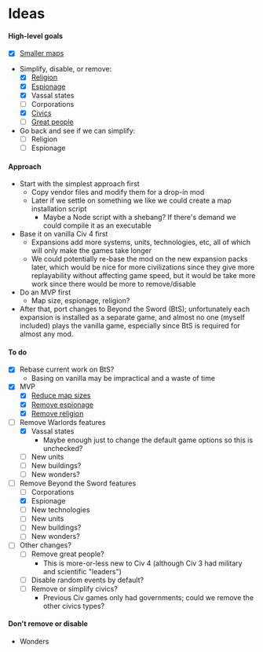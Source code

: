 # Ideas

#### High-level goals

- [x] [Smaller maps](map-sizes.md)
- Simplify, disable, or remove:
  - [x] [Religion](religion.md)
  - [x] [Espionage](espionage.md)
  - [x] Vassal states
  - [ ] Corporations
  - [x] [Civics](civics.md)
  - [ ] [Great people](great-people.md)
- Go back and see if we can simplify:
  - [ ] Religion
  - [ ] Espionage

#### Approach

- Start with the simplest approach first
  - Copy vendor files and modify them for a drop-in mod
  - Later if we settle on something we like we could create a map installation script
    - Maybe a Node script with a shebang? If there's demand we could compile it as an executable
- Base it on vanilla Civ 4 first
  - Expansions add more systems, units, technologies, etc, all of which will only make the games take longer
  - We could potentially re-base the mod on the new expansion packs later, which would be nice for more civilizations since they give more replayability without affecting game speed, but it would be take more work since there would be more to remove/disable
- Do an MVP first
  - Map size, espionage, religion?
- After that, port changes to Beyond the Sword (BtS); unfortunately each expansion is installed as a separate game, and almost no one (myself included) plays the vanilla game, especially since BtS is required for almost any mod.

#### To do

- [x] Rebase current work on BtS?
  - Basing on vanilla may be impractical and a waste of time
- [x] MVP
  - [x] [Reduce map sizes](map-sizes.md)
  - [x] [Remove espionage](espionage.md)
  - [x] [Remove religion](religion.md)
- [ ] Remove Warlords features
  - [x] Vassal states
    - Maybe enough just to change the default game options so this is unchecked?
  - [ ] New units
  - [ ] New buildings?
  - [ ] New wonders?
- [ ] Remove Beyond the Sword features
  - [ ] Corporations
  - [x] Espionage
  - [ ] New technologies
  - [ ] New units
  - [ ] New buildings?
  - [ ] New wonders?
- [ ] Other changes?
  - [ ] Remove great people?
    - This is more-or-less new to Civ 4 (although Civ 3 had military and scientific "leaders")
  - [ ] Disable random events by default?
  - [ ] Remove or simplify civics?
    - Previous Civ games only had governments; could we remove the other civics types?

#### Don't remove or disable

- Wonders
